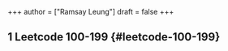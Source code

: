 +++
author = ["Ramsay Leung"]
draft = false
+++

## <span class="section-num">1</span> Leetcode 100-199 {#leetcode-100-199}
